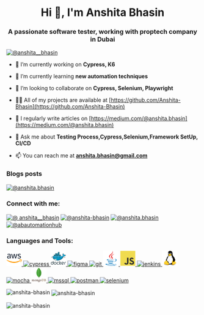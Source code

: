 
<h1 align="center">Hi 👋, I'm Anshita Bhasin</h1>
<h3 align="center">A passionate software tester, working with proptech company in Dubai</h3>

<p align="left"> <a href="https://twitter.com/@ anshita__bhasin" target="blank"><img src="https://img.shields.io/twitter/follow/@ anshita__bhasin?logo=twitter&style=for-the-badge" alt="@anshita__bhasin" /></a> </p>

- 🔭 I’m currently working on **Cypress, K6**

- 🌱 I’m currently learning **new automation techniques**

- 👯 I’m looking to collaborate on **Cypress, Selenium, Playwright**

- 👨‍💻 All of my projects are available at [https://github.com/Anshita-Bhasin](https://github.com/Anshita-Bhasin)

- 📝 I regularly write articles on [https://medium.com/@anshita.bhasin](https://medium.com/@anshita.bhasin)

- 💬 Ask me about **Testing Process,Cypress,Selenium,Framework SetUp, CI/CD**

- 📫 You can reach me at **anshita.bhasin@gmail.com**

### Blogs posts
<!-- BLOG-POST-LIST:START -->

<a href="https://medium.com/@anshita.bhasin" target="blank"><img align="center"  src="https://raw.githubusercontent.com/rahuldkjain/github-profile-readme-generator/master/src/images/icons/Social/medium.svg" alt="@anshita.bhasin" height="30" width="40" /></a>

<!-- BLOG-POST-LIST:END -->

<h3 align="left">Connect with me:</h3>
<p align="left">
<a href="https://twitter.com/@ anshita__bhasin" target="blank"><img align="center" src="https://raw.githubusercontent.com/rahuldkjain/github-profile-readme-generator/master/src/images/icons/Social/twitter.svg" alt="@ anshita__bhasin" height="30" width="40" /></a>
<a href="https://linkedin.com/in/@anshita-bhasin" target="blank"><img align="center" src="https://raw.githubusercontent.com/rahuldkjain/github-profile-readme-generator/master/src/images/icons/Social/linked-in-alt.svg" alt="@anshita-bhasin" height="30" width="40" /></a>
<a href="https://medium.com/@anshita.bhasin" target="blank"><img align="center" src="https://raw.githubusercontent.com/rahuldkjain/github-profile-readme-generator/master/src/images/icons/Social/medium.svg" alt="@anshita.bhasin" height="30" width="40" /></a>
<a href="https://www.youtube.com/c/@abautomationhub" target="blank"><img align="center" src="https://raw.githubusercontent.com/rahuldkjain/github-profile-readme-generator/master/src/images/icons/Social/youtube.svg" alt="@abautomationhub" height="30" width="40" /></a>
</p>

<h3 align="left">Languages and Tools:</h3>
<p align="left"> <a href="https://aws.amazon.com" target="_blank" rel="noreferrer"> <img src="https://raw.githubusercontent.com/devicons/devicon/master/icons/amazonwebservices/amazonwebservices-original-wordmark.svg" alt="aws" width="40" height="40"/> </a> <a href="https://www.cypress.io" target="_blank" rel="noreferrer"> <img src="https://raw.githubusercontent.com/simple-icons/simple-icons/6e46ec1fc23b60c8fd0d2f2ff46db82e16dbd75f/icons/cypress.svg" alt="cypress" width="40" height="40"/> </a> <a href="https://www.docker.com/" target="_blank" rel="noreferrer"> <img src="https://raw.githubusercontent.com/devicons/devicon/master/icons/docker/docker-original-wordmark.svg" alt="docker" width="40" height="40"/> </a> <a href="https://www.figma.com/" target="_blank" rel="noreferrer"> <img src="https://www.vectorlogo.zone/logos/figma/figma-icon.svg" alt="figma" width="40" height="40"/> </a> <a href="https://git-scm.com/" target="_blank" rel="noreferrer"> <img src="https://www.vectorlogo.zone/logos/git-scm/git-scm-icon.svg" alt="git" width="40" height="40"/> </a> <a href="https://www.java.com" target="_blank" rel="noreferrer"> <img src="https://raw.githubusercontent.com/devicons/devicon/master/icons/java/java-original.svg" alt="java" width="40" height="40"/> </a> <a href="https://developer.mozilla.org/en-US/docs/Web/JavaScript" target="_blank" rel="noreferrer"> <img src="https://raw.githubusercontent.com/devicons/devicon/master/icons/javascript/javascript-original.svg" alt="javascript" width="40" height="40"/> </a> <a href="https://www.jenkins.io" target="_blank" rel="noreferrer"> <img src="https://www.vectorlogo.zone/logos/jenkins/jenkins-icon.svg" alt="jenkins" width="40" height="40"/> </a> <a href="https://www.linux.org/" target="_blank" rel="noreferrer"> <img src="https://raw.githubusercontent.com/devicons/devicon/master/icons/linux/linux-original.svg" alt="linux" width="40" height="40"/> </a> <a href="https://mochajs.org" target="_blank" rel="noreferrer"> <img src="https://www.vectorlogo.zone/logos/mochajs/mochajs-icon.svg" alt="mocha" width="40" height="40"/> </a> <a href="https://www.mongodb.com/" target="_blank" rel="noreferrer"> <img src="https://raw.githubusercontent.com/devicons/devicon/master/icons/mongodb/mongodb-original-wordmark.svg" alt="mongodb" width="40" height="40"/> </a> <a href="https://www.microsoft.com/en-us/sql-server" target="_blank" rel="noreferrer"> <img src="https://www.svgrepo.com/show/303229/microsoft-sql-server-logo.svg" alt="mssql" width="40" height="40"/> </a> <a href="https://postman.com" target="_blank" rel="noreferrer"> <img src="https://www.vectorlogo.zone/logos/getpostman/getpostman-icon.svg" alt="postman" width="40" height="40"/> </a> <a href="https://www.selenium.dev" target="_blank" rel="noreferrer"> <img src="https://raw.githubusercontent.com/detain/svg-logos/780f25886640cef088af994181646db2f6b1a3f8/svg/selenium-logo.svg" alt="selenium" width="40" height="40"/> </a> </p>

<p><img align="left" src="https://github-readme-stats.vercel.app/api/top-langs?username=anshita-bhasin&show_icons=true&locale=en&layout=compact" alt="anshita-bhasin" /></p>

<p>&nbsp;<img align="center" src="https://github-readme-stats.vercel.app/api?username=anshita-bhasin&show_icons=true&locale=en" alt="anshita-bhasin" /></p>

<p><img align="center" src="https://github-readme-streak-stats.herokuapp.com/?user=anshita-bhasin&" alt="anshita-bhasin" /></p>
